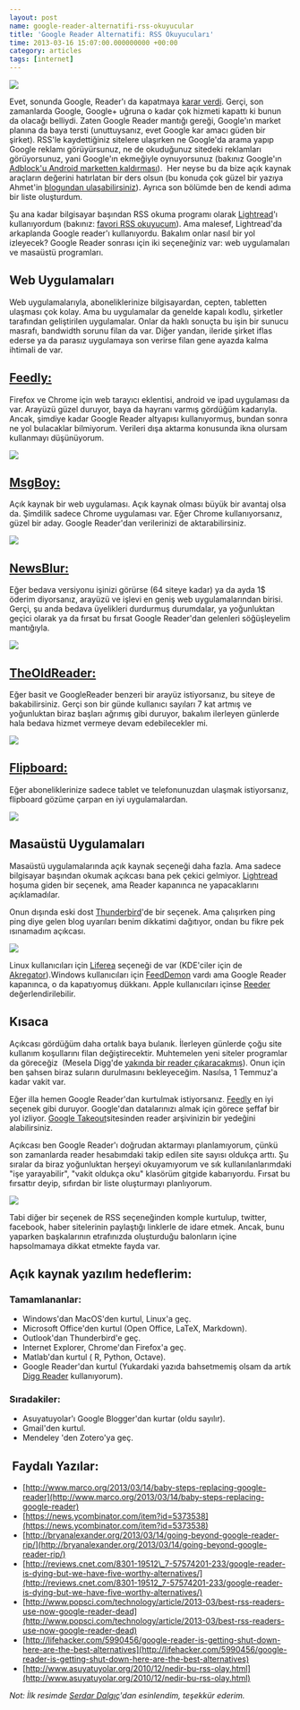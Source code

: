 ```yaml
--- 
layout: post 
name: google-reader-alternatifi-rss-okuyucular 
title: 'Google Reader Alternatifi: RSS Okuyucuları' 
time: 2013-03-16 15:07:00.000000000 +00:00 
category: articles
tags: [internet]
---
```


[![]({{site.url}}/images/nereye_sicacaz.jpg)](https://www.youtube.com/watch?v=CeXh5Kz_Zu0)

Evet, sonunda Google, Reader'ı da kapatmaya [karar verdi](http://googlereader.blogspot.co.uk/2013/03/powering-down-google-reader.html). Gerçi, son zamanlarda Google, Google+ uğruna o kadar çok hizmeti kapattı ki bunun da olacağı belliydi. Zaten Google Reader mantığı gereği, Google'ın market planına da baya tersti (unuttuysanız, evet Google kar amacı güden bir şirket). RSS'le kaydettiğiniz sitelere ulaşırken ne Google'da arama yapıp Google reklamı görüyürsunuz, ne de okuduğunuz sitedeki reklamları görüyorsunuz, yani Google'ın ekmeğiyle oynuyorsunuz (bakınız Google'ın [Adblock'u Android marketten kaldırması](http://venturebeat.com/2013/03/13/adblock-plus-removed-google-play-store/)).  Her neyse bu da bize açık kaynak araçların değerini hatırlatan bir ders olsun (bu konuda çok güzel bir yazıya Ahmet'in [blogundan ulaşabilirsiniz](http://ahmetasabanci.com/google-reader-giderken-ya-da-birakalim-gitsin/)). Ayrıca son bölümde ben de kendi adıma bir liste oluşturdum.

Şu ana kadar bilgisayar başından RSS okuma programı olarak [Lightread](https://launchpad.net/lightread)'ı kullanıyordum (bakınız: [favori RSS okuyucum](http://www.asuyatuyolar.org/2012/08/favori-rss-okuyucum-lightread.html)). Ama malesef, Lightread'da arkaplanda Google reader'ı kullanıyordu. Bakalım onlar nasıl bir yol izleyecek?
Google Reader sonrası için iki seçeneğiniz var: web uygulamaları ve masaüstü programları.

Web Uygulamaları
----------------

Web uygulamalarıyla, aboneliklerinize bilgisayardan, cepten, tabletten ulaşması çok kolay. Ama bu uygulamalar da genelde kapalı kodlu, şirketler tarafından geliştirilen uygulamalar. Onlar da haklı sonuçta bu işin bir sunucu masrafı, bandwidth sorunu filan da var. Diğer yandan, ileride şirket iflas ederse ya da parasız uygulamaya son verirse filan gene ayazda kalma ihtimali de var.

## [Feedly:](http://www.feedly.com/) 

Firefox ve Chrome için web tarayıcı eklentisi, android ve ipad uygulaması da var. Arayüzü güzel duruyor, baya da hayranı varmış gördüğüm kadarıyla. Ancak, şimdiye kadar Google Reader altyapısı kullanıyormuş, bundan sonra ne yol bulacaklar bilmiyorum. Verileri dışa aktarma konusunda ikna olursam kullanmayı düşünüyorum.

[![]({{site.url}}/images/feedly.jpg)]({{site.url}}/images/feedly.jpg)

## [MsgBoy:](http://www.msgboy.com/index.html) 

Açık kaynak bir web uygulaması. Açık kaynak olması büyük bir avantaj olsa da. Şimdilik sadece Chrome uygulaması var. Eğer Chrome kullanıyorsanız, güzel bir aday. Google Reader'dan verilerinizi de aktarabilirsiniz.

[![]({{site.url}}/images/msgboy2.png)]({{site.url}}/images/msgboy2.png)

## [NewsBlur:](http://www.newsblur.com/) 

Eğer bedava versiyonu işinizi görürse (64 siteye kadar) ya da ayda 1\$ öderim diyorsanız, arayüzü ve işlevi en geniş web uygulamalarından birisi. Gerçi, şu anda bedava üyelikleri durdurmuş durumdalar, ya yoğunluktan geçici olarak ya da fırsat bu fırsat Google Reader'dan gelenleri söğüşleyelim mantığıyla.

[![]({{site.url}}/images/newsblur.png)]({{site.url}}/images/newsblur.png)

## [TheOldReader:](http://theoldreader.com/) 

Eğer basit ve GoogleReader benzeri bir arayüz istiyorsanız, bu siteye de bakabilirsiniz. Gerçi son bir günde kullanıcı sayıları 7 kat artmış ve yoğunluktan biraz başları ağrımış gibi duruyor, bakalım ilerleyen günlerde hala bedava hizmet vermeye devam edebilecekler mi.

[![]({{site.url}}/images/The-Old-Reader-4.png)]({{site.url}}/images/The-Old-Reader-4.png)

## [Flipboard:](http://flipboard.com/) 

Eğer aboneliklerinize sadece tablet ve telefonunuzdan ulaşmak istiyorsanız, flipboard gözüme çarpan en iyi uygulamalardan.

[![]({{site.url}}/images/flipboard-ipad-1.jpg)]({{site.url}}/images/flipboard-ipad-1.jpg)

Masaüstü Uygulamaları
---------------------

Masaüstü uygulamalarında açık kaynak seçeneği daha fazla. Ama sadece bilgisayar başından okumak açıkcası bana pek çekici gelmiyor.
[Lightread](https://launchpad.net/lightread) hoşuma giden bir seçenek, ama Reader kapanınca ne yapacaklarını açıklamadılar.

Onun dışında eski dost [Thunderbird](https://www.mozilla.org/tr/thunderbird/)'de bir seçenek. Ama çalışırken ping ping diye gelen blog uyarıları benim dikkatimi dağıtıyor, ondan bu fikre pek ısınamadım açıkcası.

[![]({{site.url}}/images/thunderbird.jpg)]({{site.url}}/images/thunderbird.jpg)

Linux kullanıcıları için [Liferea](http://lzone.de/liferea/) seçeneği de var (KDE'ciler için de [Akregator](http://userbase.kde.org/Akregator)).Windows kullanıcıları için [FeedDemon](http://www.feeddemon.com/) vardı ama Google Reader kapanınca, o da kapatıyomuş dükkanı. Apple kullanıcıları içinse [Reeder](http://reederapp.com/) değerlendirilebilir.

Kısaca
------

Açıkcası gördüğüm daha ortalık baya bulanık. İlerleyen günlerde çoğu site kullanım koşullarını filan değiştirecektir. Muhtemelen yeni siteler programlar da göreceğiz  (Mesela Digg'de [yakında bir reader çıkaracakmış](http://blog.digg.com/post/45355701332/were-building-a-reader)). Onun için ben şahsen biraz suların durulmasını bekleyeceğim. Nasılsa, 1 Temmuz'a kadar vakit var.

Eğer illa hemen Google Reader'dan kurtulmak istiyorsanız. [Feedly](http://www.feedly.com/) en iyi seçenek gibi duruyor. Google'dan datalarınızı almak için görece şeffaf bir yol izliyor. [Google Takeout](https://www.google.com/takeout/#custom:reader)sitesinden reader arşivinizin bir yedeğini alabilirsiniz.

Açıkcası ben Google Reader'ı doğrudan aktarmayı planlamıyorum, çünkü son zamanlarda reader hesabımdaki takip edilen site sayısı oldukça arttı. Şu sıralar da biraz yoğunluktan herşeyi okuyamıyorum ve sık kullanılanlarımdaki "işe yarayabilir", "vakit oldukça oku" klasörüm gitgide kabarıyordu. Fırsat bu fırsattır deyip, sıfırdan bir liste oluşturmayı planlıyorum.

[![]({{site.url}}/images/reader1.png)]({{site.url}}/images/reader1.png)

Tabi diğer bir seçenek de RSS seçeneğinden komple kurtulup, twitter, facebook, haber sitelerinin paylaştığı linklerle de idare etmek. Ancak, bunu yaparken başkalarının etrafınızda oluşturduğu balonların içine hapsolmamaya dikkat etmekte fayda var.

Açık kaynak yazılım hedeflerim:
-------------------------------

### Tamamlananlar:

-   Windows'dan MacOS'den kurtul, Linux'a geç.
-   Microsoft Office'den kurtul (Open Office, LaTeX, Markdown).
-   Outlook'dan Thunderbird'e geç.
-   Internet Explorer, Chrome'dan Firefox'a geç.
-   Matlab'dan kurtul ( R, Python, Octave).
-   Google Reader'dan kurtul (Yukardaki yazıda bahsetmemiş olsam da artık [Digg Reader](http://digg.com/reader) kullanıyorum).

### Sıradakiler:
-   Asuyatuyolar'ı Google Blogger'dan kurtar (oldu sayılır).
-   Gmail'den kurtul.
-   Mendeley 'den Zotero'ya geç.

 Faydalı Yazılar:
-----------------

-   [http://www.marco.org/2013/03/14/baby-steps-replacing-google-reader](http://www.marco.org/2013/03/14/baby-steps-replacing-google-reader)
-   [https://news.ycombinator.com/item?id=5373538](https://news.ycombinator.com/item?id=5373538)
-   [http://bryanalexander.org/2013/03/14/going-beyond-google-reader-rip/](http://bryanalexander.org/2013/03/14/going-beyond-google-reader-rip/)
-   [http://reviews.cnet.com/8301-19512\_7-57574201-233/google-reader-is-dying-but-we-have-five-worthy-alternatives/](http://reviews.cnet.com/8301-19512_7-57574201-233/google-reader-is-dying-but-we-have-five-worthy-alternatives/)
-   [http://www.popsci.com/technology/article/2013-03/best-rss-readers-use-now-google-reader-dead](http://www.popsci.com/technology/article/2013-03/best-rss-readers-use-now-google-reader-dead)
-   [http://lifehacker.com/5990456/google-reader-is-getting-shut-down-here-are-the-best-alternatives](http://lifehacker.com/5990456/google-reader-is-getting-shut-down-here-are-the-best-alternatives)
-   [http://www.asuyatuyolar.org/2010/12/nedir-bu-rss-olay.html](http://www.asuyatuyolar.org/2010/12/nedir-bu-rss-olay.html)

*Not: İlk resimde [Serdar Dalgıç](https://twitter.com/serdaroncode/status/312092188177727488)'dan esinlendim, teşekkür ederim.*
